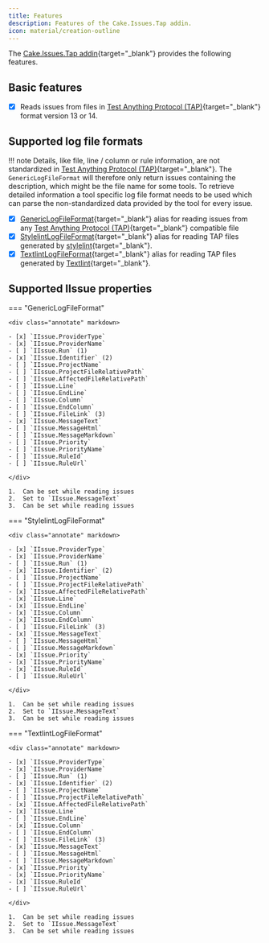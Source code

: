 ```yaml
---
title: Features
description: Features of the Cake.Issues.Tap addin.
icon: material/creation-outline
---
```


The [Cake.Issues.Tap addin](https://cakebuild.net/extensions/cake-issues-tap/){target="_blank"} provides the following features.

## Basic features

- [x] Reads issues from files in [Test Anything Protocol (TAP)]{target="_blank"} format version 13 or 14.

## Supported log file formats

!!! note
    Details, like file, line / column or rule information, are not standardized in [Test Anything Protocol (TAP)]{target="_blank"}.
    The `GenericLogFileFormat` will therefore only return issues containing the description, which might be the file name for some tools.
    To retrieve detailed information a tool specific log file format needs to be used which can parse the non-standardized
    data provided by the tool for every issue.

- [x] [GenericLogFileFormat]{target="_blank"} alias for reading issues from any [Test Anything Protocol (TAP)]{target="_blank"} compatible file
- [x] [StylelintLogFileFormat]{target="_blank"} alias for reading TAP files generated by [stylelint](https://stylelint.io/){target="_blank"}.
- [x] [TextlintLogFileFormat]{target="_blank"} alias for reading TAP files generated by [Textlint](https://textlint.github.io/){target="_blank"}.

## Supported IIssue properties

=== "GenericLogFileFormat"

    <div class="annotate" markdown>
    
    - [x] `IIssue.ProviderType`
    - [x] `IIssue.ProviderName`
    - [ ] `IIssue.Run` (1)
    - [x] `IIssue.Identifier` (2)
    - [ ] `IIssue.ProjectName`
    - [ ] `IIssue.ProjectFileRelativePath`
    - [ ] `IIssue.AffectedFileRelativePath`
    - [ ] `IIssue.Line`
    - [ ] `IIssue.EndLine`
    - [ ] `IIssue.Column`
    - [ ] `IIssue.EndColumn`
    - [ ] `IIssue.FileLink` (3)
    - [x] `IIssue.MessageText`
    - [ ] `IIssue.MessageHtml`
    - [ ] `IIssue.MessageMarkdown`
    - [ ] `IIssue.Priority`
    - [ ] `IIssue.PriorityName`
    - [ ] `IIssue.RuleId`
    - [ ] `IIssue.RuleUrl`
    
    </div>
    
    1.  Can be set while reading issues
    2.  Set to `IIssue.MessageText`
    3.  Can be set while reading issues

=== "StylelintLogFileFormat"

    <div class="annotate" markdown>
    
    - [x] `IIssue.ProviderType`
    - [x] `IIssue.ProviderName`
    - [ ] `IIssue.Run` (1)
    - [x] `IIssue.Identifier` (2)
    - [ ] `IIssue.ProjectName`
    - [ ] `IIssue.ProjectFileRelativePath`
    - [x] `IIssue.AffectedFileRelativePath`
    - [x] `IIssue.Line`
    - [x] `IIssue.EndLine`
    - [x] `IIssue.Column`
    - [x] `IIssue.EndColumn`
    - [ ] `IIssue.FileLink` (3)
    - [x] `IIssue.MessageText`
    - [ ] `IIssue.MessageHtml`
    - [ ] `IIssue.MessageMarkdown`
    - [x] `IIssue.Priority`
    - [x] `IIssue.PriorityName`
    - [x] `IIssue.RuleId`
    - [ ] `IIssue.RuleUrl`
    
    </div>
    
    1.  Can be set while reading issues
    2.  Set to `IIssue.MessageText`
    3.  Can be set while reading issues

=== "TextlintLogFileFormat"

    <div class="annotate" markdown>
    
    - [x] `IIssue.ProviderType`
    - [x] `IIssue.ProviderName`
    - [ ] `IIssue.Run` (1)
    - [x] `IIssue.Identifier` (2)
    - [ ] `IIssue.ProjectName`
    - [ ] `IIssue.ProjectFileRelativePath`
    - [x] `IIssue.AffectedFileRelativePath`
    - [x] `IIssue.Line`
    - [ ] `IIssue.EndLine`
    - [x] `IIssue.Column`
    - [ ] `IIssue.EndColumn`
    - [ ] `IIssue.FileLink` (3)
    - [x] `IIssue.MessageText`
    - [ ] `IIssue.MessageHtml`
    - [ ] `IIssue.MessageMarkdown`
    - [x] `IIssue.Priority`
    - [x] `IIssue.PriorityName`
    - [x] `IIssue.RuleId`
    - [ ] `IIssue.RuleUrl`
    
    </div>
    
    1.  Can be set while reading issues
    2.  Set to `IIssue.MessageText`
    3.  Can be set while reading issues

[Test Anything Protocol (TAP)]: https://testanything.org/
[GenericLogFileFormat]: https://cakebuild.net/api/Cake.Issues.Tap/TapIssuesAliases/2A2A0459
[StylelintLogFileFormat]: https://cakebuild.net/api/Cake.Issues.Tap/TapIssuesAliases/DA797C08
[TextlintLogFileFormat]: https://cakebuild.net/api/Cake.Issues.Tap/TapIssuesAliases/A3A4E3E7
